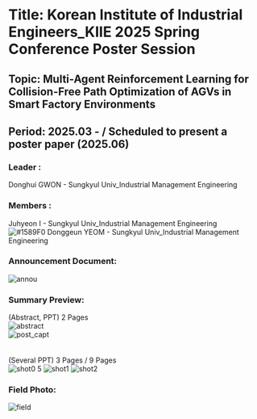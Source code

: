 # Title: Korean Institute of Industrial Engineers_KIIE 2025 Spring Conference Poster Session <br/> 
## Topic: Multi-Agent Reinforcement Learning for Collision-Free Path Optimization of AGVs in Smart Factory Environments <br/>
## Period: 2025.03 -  / Scheduled to present a poster paper (2025.06) <br/>

### Leader : <br/>
Donghui GWON - Sungkyul Univ_Industrial Management Engineering <br/>

### Members : <br/>
Juhyeon I - Sungkyul Univ_Industrial Management Engineering <br/>
![#1589F0](https://placehold.co/15x15/1589F0/1589F0.png) Donggeun YEOM - Sungkyul Univ_Industrial Management Engineering <br/>
### Announcement Document:<br/>
![annou](https://github.com/user-attachments/assets/b688732b-3b9b-47a3-b8b4-2843d4ff5a3f)

### Summary Preview:<br/>
(Abstract, PPT) 2 Pages<br/>
![abstract](https://github.com/user-attachments/assets/acb6a1c1-06d0-4227-837d-68916682fa83)
<br/>
![post_capt](https://github.com/user-attachments/assets/3670ac59-8a46-43bf-a8c3-c7f39cfeac4e)
<br/>
<br/>
<br/>
(Several PPT) 3 Pages / 9 Pages<br/>
![shot0 5](https://github.com/user-attachments/assets/d3e0c568-46a2-4812-9cae-407655bbb769)
![shot1](https://github.com/user-attachments/assets/37c1a8ea-877c-4c03-8881-28a08211dbb1)
![shot2](https://github.com/user-attachments/assets/c17e17e7-33be-4740-a9b9-f4b39240e128)

### Field Photo:<br/>
![field](https://github.com/user-attachments/assets/29b878c4-e3ca-4f57-94b5-4e166c0f8ecd)
